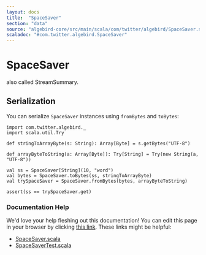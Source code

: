 ```yaml
---
layout: docs
title:  "SpaceSaver"
section: "data"
source: "algebird-core/src/main/scala/com/twitter/algebird/SpaceSaver.scala"
scaladoc: "#com.twitter.algebird.SpaceSaver"
---
```


# SpaceSaver

also called StreamSummary.

## Serialization
You can serialize `SpaceSaver` instances using `fromBytes` and `toBytes`:

```tut:book
import com.twitter.algebird._
import scala.util.Try

def stringToArrayByte(s: String): Array[Byte] = s.getBytes("UTF-8")

def arrayByteToString(a: Array[Byte]): Try[String] = Try(new String(a, "UTF-8"))

val ss = SpaceSaver[String](10, "word")
val bytes = SpaceSaver.toBytes(ss, stringToArrayByte)
val trySpaceSaver = SpaceSaver.fromBytes(bytes, arrayByteToString)

assert(ss == trySpaceSaver.get)
```

### Documentation Help

We'd love your help fleshing out this documentation! You can edit this page in your browser by clicking [this link](https://github.com/twitter/algebird/edit/develop/docs/src/main/tut/datatypes/approx/space_hasher.md). These links might be helpful:

- [SpaceSaver.scala](https://github.com/twitter/algebird/blob/develop/algebird-core/src/main/scala/com/twitter/algebird/SpaceSaver.scala)
- [SpaceSaverTest.scala](https://github.com/twitter/algebird/blob/develop/algebird-test/src/test/scala/com/twitter/algebird/SpaceSaverTest.scala)

